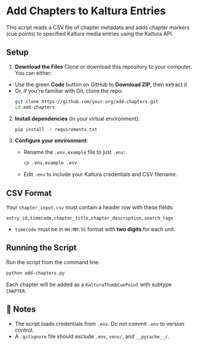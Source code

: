 # Add Chapters to Kaltura Entries

This script reads a CSV file of chapter metadata and adds chapter markers (cue points) to specified Kaltura media entries using the Kaltura API.

## Setup

1. **Download the Files**
Clone or download this repository to your computer. You can either:
- Use the green **Code** button on GitHub to **Download ZIP**, then extract it
- Or, if you're familiar with Git, clone the repo:
  ```bash
  git clone https://github.com/your-org/add-chapters.git
  cd add-chapters
  ```

2. **Install dependencies** (in your virtual environment):
   ```bash
   pip install -r requirements.txt
   ```

3. **Configure your environment**:

   - Rename the `.env.example` file to just `.env`:
     ```bash
     cp .env.example .env
     ```
   - Edit `.env` to include your Kaltura credentials and CSV filename.

## CSV Format
Your `chapter_input.csv` must contain a header row with these fields:

```
entry_id,timecode,chapter_title,chapter_description,search_tags
```

- `timecode` must be in `HH:MM:SS` format with **two digits** for each unit.

## Running the Script

Run the script from the command line:

```bash
python add-chapters.py
```

Each chapter will be added as a `KalturaThumbCuePoint` with subtype `CHAPTER`.

## 🔐 Notes

- The script loads credentials from `.env`. Do not commit `.env` to version control.
- A `.gitignore` file should exclude `.env`, `venv/`, and `__pycache__/`.
